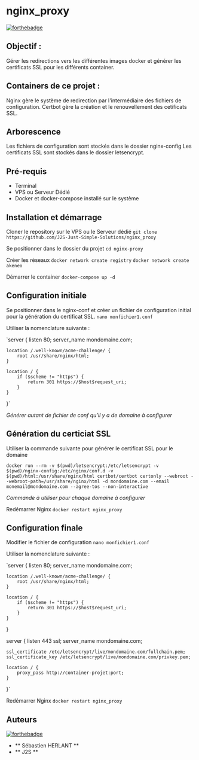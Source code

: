 # nginx_proxy

[![forthebadge](https://forthebadge.com/images/badges/docker-container.svg)](https://forthebadge.com)

## Objectif : 
Gérer les redirections vers les différentes images docker et générer les certificats SSL pour les différents container.

## Containers de ce projet :
Nginx gère le système de redirection par l'intermédiaire des fichiers de configuration.
Certbot gère la création et le renouvellement des cetificats SSL.

## Arborescence
Les fichiers de configuration sont stockés dans le dossier nginx-config
Les certificats SSL sont stockés dans le dossier letsencrypt.

## Pré-requis

- Terminal
- VPS ou Serveur Dédié
- Docker et docker-compose installé sur le système

## Installation et démarrage

Cloner le repository sur le VPS ou le Serveur dédié
`git clone https://github.com/J2S-Just-Simple-Solutions/nginx_proxy`

Se positionner dans le dossier du projet
`cd nginx-proxy`

Créer les réseaux
`docker network create registry`
`docker network create akeneo`

Démarrer le container
`docker-compose up -d`

## Configuration initiale

Se positionner dans le nginx-conf et créer un fichier de configuration initial pour la génération du certificat SSL.
`nano monfichier1.conf`

Utiliser la nomenclature suivante :

`server {
    listen 80;
    server_name mondomaine.com;

    location /.well-known/acme-challenge/ {
        root /usr/share/nginx/html;
    }

    location / {
        if ($scheme != "https") {
            return 301 https://$host$request_uri;
        }
    }
}`

*Générer autant de fichier de conf qu'il y a de domaine à configurer*

## Génération du certiciat SSL

Utiliser la commande suivante pour générer le certificat SSL pour le domaine

`docker run --rm -v $(pwd)/letsencrypt:/etc/letsencrypt -v $(pwd)/nginx-config:/etc/nginx/conf.d -v $(pwd)/html:/usr/share/nginx/html certbot/certbot certonly --webroot --webroot-path=/usr/share/nginx/html -d mondomaine.com --email monemail@mondomaine.com --agree-tos --non-interactive`

*Commande à utiliser pour chaque domaine à configurer*

Redémarrer Nginx
`docker restart nginx_proxy`

## Configuration finale

Modifier le fichier de configuration
`nano monfichier1.conf`

Utiliser la nomenclature suivante :

`server {
    listen 80;
    server_name mondomaine.com;

    location /.well-known/acme-challenge/ {
        root /usr/share/nginx/html;
    }

    location / {
        if ($scheme != "https") {
            return 301 https://$host$request_uri;
        }
    }
}

server {
    listen 443 ssl;
    server_name mondomaine.com;

    ssl_certificate /etc/letsencrypt/live/mondomaine.com/fullchain.pem;
    ssl_certificate_key /etc/letsencrypt/live/mondomaine.com/privkey.pem;

    location / {
        proxy_pass http://container-projet:port;
    }
}`

Redémarrer Nginx
`docker restart nginx_proxy`

## Auteurs

[![forthebadge](https://forthebadge.com/images/badges/built-by-developers.svg)](https://forthebadge.com)

* ** Sébastien HERLANT **
* ** J2S **

